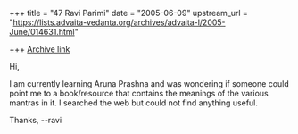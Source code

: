 +++
title = "47 Ravi Parimi"
date = "2005-06-09"
upstream_url = "https://lists.advaita-vedanta.org/archives/advaita-l/2005-June/014631.html"

+++
[Archive link](https://lists.advaita-vedanta.org/archives/advaita-l/2005-June/014631.html)

Hi,

I am currently learning Aruna Prashna and was wondering if someone
could point me to a book/resource that contains the meanings of the
various mantras in it. I searched the web but could not find anything
useful.

Thanks,
--ravi

